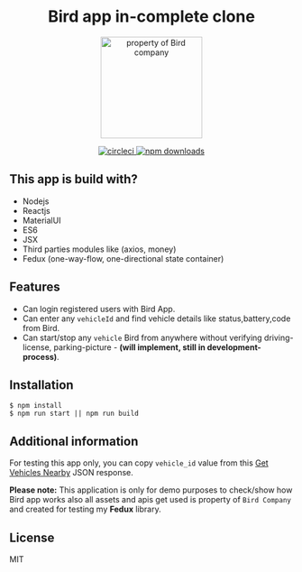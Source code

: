 <h1 align="center">Bird app in-complete clone</h1>

<p align="center">
<a href="https://birder.netlify.com/" rel="nofollow"><img width="180" alt="property of Bird company" src="https://upload.wikimedia.org/wikipedia/commons/6/6f/New_Bird_Logo.png" style="max-width:100%;"></a>
</p>

<p align="center">
  <a href="https://circleci.com/gh/gpbl/react-day-picker" rel="nofollow">
    <img src="https://camo.githubusercontent.com/6fca29b4a4c37dde5a575741b1b20c03722ede84/68747470733a2f2f696d672e736869656c64732e696f2f636972636c6563692f70726f6a6563742f6769746875622f6770626c2f72656163742d6461792d7069636b65722f6d61737465722e7376673f7374796c653d666c61742d737175617265" alt="circleci" style="max-width:100%;">
  </a>
  <a href="https://codecov.io/gh/gpbl/react-day-picker" rel="nofollow">
    <img src="https://camo.githubusercontent.com/a23b5d97eb076afb3c0e0125cd1722a9e933dab9/68747470733a2f2f696d672e736869656c64732e696f2f636f6465636f762f632f6769746875622f6770626c2f72656163742d6461792d7069636b65722f6d61737465722e7376673f7374796c653d666c61742d737175617265" alt="npm downloads" style="max-width:100%;">
  </a>
</p>

This app is build with?
----
- Nodejs
- Reactjs
- MaterialUI
- ES6
- JSX
- Third parties modules like (axios, money)
- Fedux (one-way-flow, one-directional state container)

Features
----
- Can login registered users with Bird App.
- Can enter any `vehicleId` and find vehicle details like status,battery,code from Bird.
- Can start/stop any `vehicle` Bird from anywhere without verifying driving-license, parking-picture - **(will implement, still in development-process)**.

Installation
----

```node
$ npm install
$ npm run start || npm run build
```

Additional information
----
For testing this app only, you can copy `vehicle_id` value from this <a href="https://bit.ly/2xoHHvJ" rel="nofollow" target="_blank">Get Vehicles Nearby</a> JSON response.


**Please note:** This application is only for demo purposes to check/show how Bird app works also all assets and apis get used is property of `Bird Company` and created for testing my **Fedux** library.

License
----

MIT
